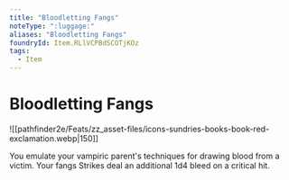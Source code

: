 ```yaml
---
title: "Bloodletting Fangs"
noteType: ":luggage:"
aliases: "Bloodletting Fangs"
foundryId: Item.RLlVCPBdSCOTjKOz
tags:
  - Item
---
```


# Bloodletting Fangs
![[pathfinder2e/Feats/zz_asset-files/icons-sundries-books-book-red-exclamation.webp|150]]

You emulate your vampiric parent's techniques for drawing blood from a victim. Your fangs Strikes deal an additional 1d4 bleed on a critical hit.
